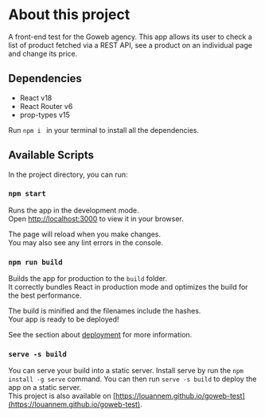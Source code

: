 # About this project

A front-end test for the Goweb agency.
This app allows its user to check a list of product fetched via a REST API, see a product on an individual page and change its price.

## Dependencies
- React v18
- React Router v6
- prop-types v15

Run `npm i ` in your terminal to install all the dependencies.

## Available Scripts

In the project directory, you can run:

### `npm start`

Runs the app in the development mode.\
Open [http://localhost:3000](http://localhost:3000) to view it in your browser.

The page will reload when you make changes.\
You may also see any lint errors in the console.

### `npm run build`

Builds the app for production to the `build` folder.\
It correctly bundles React in production mode and optimizes the build for the best performance.

The build is minified and the filenames include the hashes.\
Your app is ready to be deployed!

See the section about [deployment](https://facebook.github.io/create-react-app/docs/deployment) for more information.

### `serve -s build`
You can serve your build into a static server. Install serve by run the `npm install -g serve` command. You can then run `serve -s build` to deploy the app on a static server.\
This project is also available on [https://louannem.github.io/goweb-test](https://louannem.github.io/goweb-test).